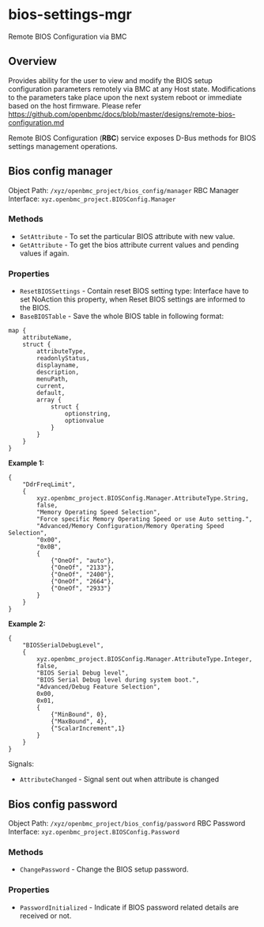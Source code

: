 # bios-settings-mgr

Remote BIOS Configuration via BMC

## Overview
Provides ability for the user to view and modify the BIOS setup configuration parameters remotely via BMC at any Host state.
Modifications to the parameters take place upon the next system reboot or immediate based on the host firmware.
Please refer https://github.com/openbmc/docs/blob/master/designs/remote-bios-configuration.md

Remote BIOS Configuration (**RBC**) service exposes D-Bus methods for BIOS settings
management operations.

## Bios config manager

Object Path: `/xyz/openbmc_project/bios_config/manager`
RBC Manager Interface: `xyz.openbmc_project.BIOSConfig.Manager`

### Methods
- `SetAttribute` - To set the particular BIOS attribute with new value.
- `GetAttribute` - To get the bios attribute current values and pending values if again.

### Properties
- `ResetBIOSSettings` - Contain reset BIOS setting type: Interface have
to set NoAction this property, when Reset BIOS settings are informed to the
BIOS.
- `BaseBIOSTable` - Save the whole BIOS table in following format:
```
map {
    attributeName,
    struct {
        attributeType,
        readonlyStatus,
        displayname,
        description,
        menuPath,
        current,
        default,
        array {
            struct {
                optionstring,
                optionvalue
            }
        }
    }
}
```

**Example 1:**
```
{
    "DdrFreqLimit",
    {
        xyz.openbmc_project.BIOSConfig.Manager.AttributeType.String,
        false,
        "Memory Operating Speed Selection",
        "Force specific Memory Operating Speed or use Auto setting.",
        "Advanced/Memory Configuration/Memory Operating Speed Selection",
        "0x00",
        "0x0B",
        {
            {"OneOf", "auto"},
            {"OneOf", "2133"},
            {"OneOf", "2400"},
            {"OneOf", "2664"},
            {"OneOf", "2933"}
        }
    }
}
```

**Example 2:**
```
{
    "BIOSSerialDebugLevel",
    {
        xyz.openbmc_project.BIOSConfig.Manager.AttributeType.Integer,
        false,
        "BIOS Serial Debug level",
        "BIOS Serial Debug level during system boot.",
        "Advanced/Debug Feature Selection",
        0x00,
        0x01,
        {
            {"MinBound", 0},
            {"MaxBound", 4},
            {"ScalarIncrement",1}
        }
    }
}
```

Signals:
- `AttributeChanged` - Signal sent out when attribute is changed

## Bios config password

Object Path: `/xyz/openbmc_project/bios_config/password`
RBC Password Interface: `xyz.openbmc_project.BIOSConfig.Password`

### Methods
- `ChangePassword` - Change the BIOS setup password.

### Properties
- `PasswordInitialized` - Indicate if BIOS password related details are received or not.